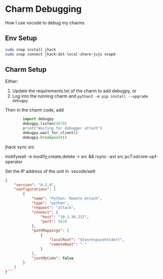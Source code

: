 # Charm Debugging

How I use vscode to debug my charms

## Env Setup

```bash
sudo snap install jhack
sudo snap connect jhack:dot-local-share-juju snapd
```

## Charm Setup

Either:

1. Update the requirements.txt of the charm to add debugpy, or
1. Log into the running charm and `python3 -m pip install --upgrade debugpy`

Then in the charm code, add
```python
        import debugpy
        debugpy.listen(5678)
        print("Waiting for debugger attach")
        debugpy.wait_for_client()
        debugpy.breakpoint()
```

jhack sync src

inotifywait -e modify,create,delete -r src && rsync -avt src pc7:sdcore-upf-operator

Set the IP address of the unit in .vscode/sett
```json
{
    "version": "0.2.0",
    "configurations": [
        {
            "name": "Python: Remote Attach",
            "type": "python",
            "request": "attach",
            "connect": {
                "host": "10.1.36.217",
                "port": 5678
            },
            "pathMappings": [
                {
                    "localRoot": "${workspaceFolder}",
                    "remoteRoot": "."
                }
            ],
            "justMyCode": false
        }
    ]
}```